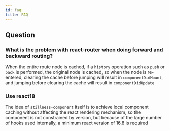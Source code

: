 ```yaml
---
id: faq
title: FAQ
---
```


## Question

### What is the problem with react-router when doing forward and backward routing?

When the entire route node is cached, if a `history` operation such as `push` or `back` is performed, the original node is cached, so when the node is re-entered, clearing the cache before jumping will result in `componentDidMount`, and jumping before clearing the cache will result in `componentDidUpdate`

### Use react18

The idea of `stillness-component` itself is to achieve local component caching without affecting the react rendering mechanism, so the component is not constrained by version, but because of the large number of hooks used internally, a minimum react version of 16.8 is required